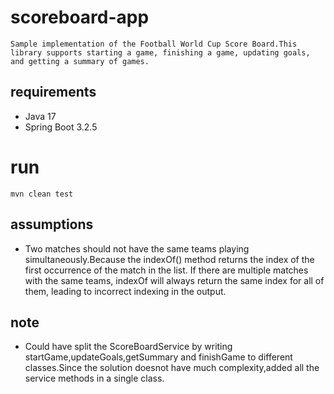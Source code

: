 # scoreboard-app
    Sample implementation of the Football World Cup Score Board.This library supports starting a game, finishing a game, updating goals, and getting a summary of games.

## requirements
- Java 17
- Spring Boot 3.2.5

# run
    mvn clean test

## assumptions
- Two matches should not have the same teams playing simultaneously.Because the indexOf() method returns the index of the first occurrence of the match in the list. If there are multiple matches with the same teams, indexOf will always return the same index for all of them, leading to incorrect indexing in the output.

## note
- Could have split the ScoreBoardService by writing startGame,updateGoals,getSummary and finishGame to different classes.Since the solution doesnot have much complexity,added all the service methods in a single class.